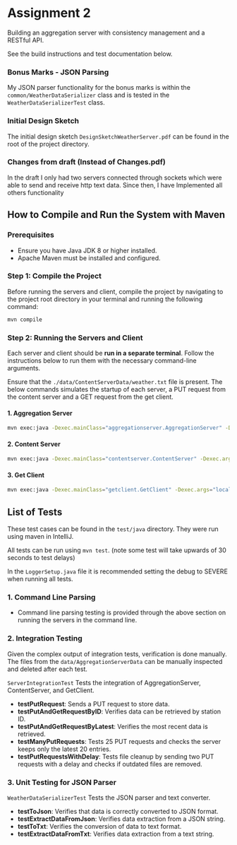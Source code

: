 # Assignment 2

Building an aggregation server with consistency management and a RESTful API.

See the build instructions and test documentation below.

### Bonus Marks - JSON Parsing

My JSON parser functionality for the bonus marks is within the `common/WeatherDataSerializer` class and is tested in the `WeatherDataSerializerTest` class.

### Initial Design Sketch

The initial design sketch `DesignSketchWeatherServer.pdf` can be found in the root of the project directory.

### Changes from draft (Instead of Changes.pdf)

In the draft I only had two servers connected through sockets which were able to send and receive http text data. Since then, I have Implemented all others functionality

## How to Compile and Run the System with Maven

### Prerequisites

- Ensure you have Java JDK 8 or higher installed.
- Apache Maven must be installed and configured.

### Step 1: Compile the Project

Before running the servers and client, compile the project by navigating to the project root directory in your terminal and running the following command:

```bash
mvn compile
```

### Step 2: Running the Servers and Client

Each server and client should be **run in a separate terminal**. Follow the instructions below to run them with the necessary command-line arguments.

Ensure that the `./data/ContentServerData/weather.txt` file is present. The below commands simulates the startup of each server, a PUT request from the content server and a GET request from the get client.

#### 1. Aggregation Server
```bash
mvn exec:java -Dexec.mainClass="aggregationserver.AggregationServer" -Dexec.args="4567"
```
#### 2. Content Server

```bash
mvn exec:java -Dexec.mainClass="contentserver.ContentServer" -Dexec.args="localhost:4567 ./data/ContentServerData/weather.txt"
```
#### 3. Get Client

```bash
mvn exec:java -Dexec.mainClass="getclient.GetClient" -Dexec.args="localhost:4567 weather"
```

## List of Tests

These test cases can be found in the `test/java` directory. They were run using maven in IntelliJ.

All tests can be run using `mvn test`. (note some test will take upwards of 30 seconds to test delays)

In the `LoggerSetup.java` file it is recommended setting the debug to SEVERE when running all tests.

### 1. Command Line Parsing
- Command line parsing testing is provided through the above section on running the servers in the command line.


### 2. Integration Testing
Given the complex output of integration tests, verification is done manually.
The files from the `data/AggregationServerData` can be manually inspected and deleted after each test.

`ServerIntegrationTest` Tests the integration of AggregationServer, ContentServer, and GetClient.

- **testPutRequest**: Sends a PUT request to store data.
- **testPutAndGetRequestByID**: Verifies data can be retrieved by station ID.
- **testPutAndGetRequestByLatest**: Verifies the most recent data is retrieved.
- **testManyPutRequests**: Tests 25 PUT requests and checks the server keeps only the latest 20 entries.
- **testPutRequestsWithDelay**: Tests file cleanup by sending two PUT requests with a delay and checks if outdated files are removed.

### 3. Unit Testing for JSON Parser

`WeatherDataSerializerTest` Tests the JSON parser and text converter.

- **testToJson**: Verifies that data is correctly converted to JSON format.
- **testExtractDataFromJson**: Verifies data extraction from a JSON string.
- **testToTxt**: Verifies the conversion of data to text format.
- **testExtractDataFromTxt**: Verifies data extraction from a text string.
